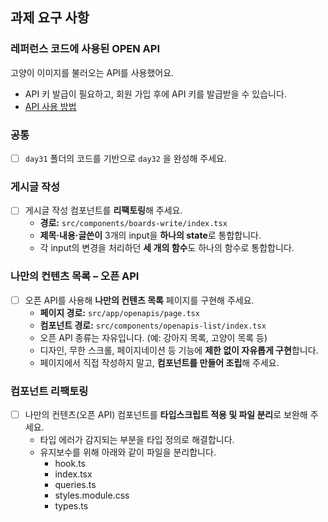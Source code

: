 ## 과제 요구 사항
### 레퍼런스 코드에 사용된 OPEN API
고양이 이미지를 불러오는 API를 사용했어요.
 - API 키 발급이 필요하고, 회원 가입 후에 API 키를 발급받을 수 있습니다.
 - <a href="https://developers.thecatapi.com/view-account/ylX4blBYT9FaoVd6OhvR?report=bOoHBz-8t">API 사용 방법</a>
 

### **공통**

- [ ]  `day31` 폴더의 코드를 기반으로 `day32` 을 완성해 주세요.

### **게시글 작성**

- [ ]  게시글 작성 컴포넌트를 **리팩토링**해 주세요.
    - **경로:** `src/components/boards-write/index.tsx`
    - **제목·내용·글쓴이** 3개의 input을 **하나의 state**로 통합합니다.
    - 각 input의 변경을 처리하던 **세 개의 함수**도 하나의 함수로 통합합니다.

### **나만의 컨텐츠 목록 – 오픈 API**

- [ ]  오픈 API를 사용해 **나만의 컨텐츠 목록** 페이지를 구현해 주세요.
    - **페이지 경로:** `src/app/openapis/page.tsx`
    - **컴포넌트 경로:** `src/components/openapis-list/index.tsx`
    - 오픈 API 종류는 자유입니다. (예: 강아지 목록, 고양이 목록 등)
    - 디자인, 무한 스크롤, 페이지네이션 등 기능에 **제한 없이 자유롭게 구현**합니다.
    - 페이지에서 직접 작성하지 말고, **컴포넌트를 만들어 조립**해 주세요.

### **컴포넌트 리팩토링**

- [ ]  나만의 컨텐츠(오픈 API) 컴포넌트를 **타입스크립트 적용 및 파일 분리**로 보완해 주세요.
    - 타입 에러가 감지되는 부분을 타입 정의로 해결합니다.
    - 유지보수를 위해 아래와 같이 파일을 분리합니다.
        - hook.ts
        - index.tsx
        - queries.ts
        - styles.module.css
        - types.ts
